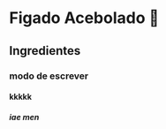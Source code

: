 # Figado Acebolado :meat_on_bone:

## Ingredientes

### modo de escrever

#### kkkkk

##### iae men



